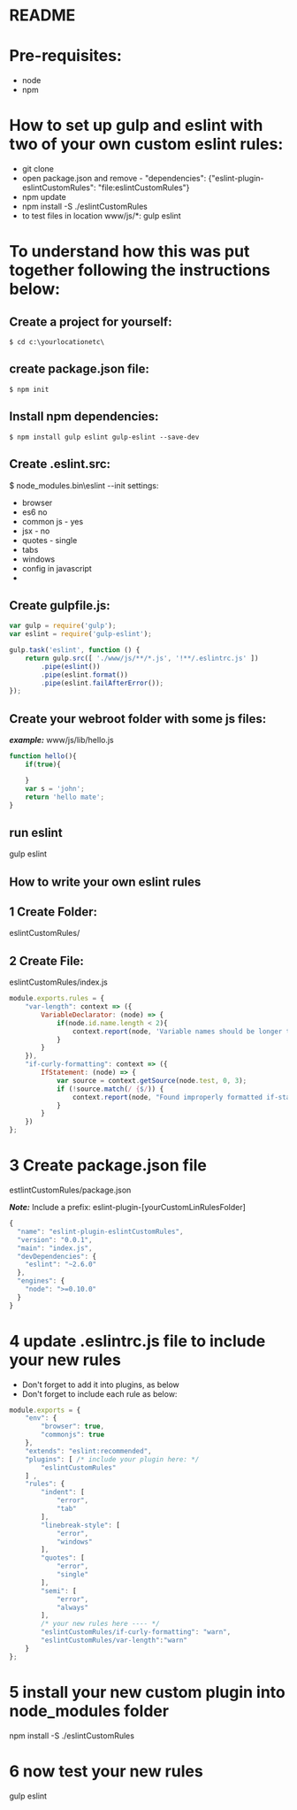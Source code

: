 # README #

# Pre-requisites:
- node
- npm

# How to set up gulp and eslint with two of your own custom eslint rules:

- git clone
- open package.json and remove -   "dependencies": {"eslint-plugin-eslintCustomRules": "file:eslintCustomRules"}
- npm update
- npm install -S ./eslintCustomRules
- to test files in location www/js/*:
  gulp eslint

# To understand how this was put together following the instructions below:

## Create a project for yourself:
	$ cd c:\yourlocationetc\
## create package.json file:
	$ npm init

## Install npm dependencies:
	$ npm install gulp eslint gulp-eslint --save-dev
## Create .eslint.src:
$ node_modules\.bin\eslint --init
settings:
- browser
- es6 no
- common js - yes
- jsx - no
- quotes - single
- tabs
- windows
- config in javascript
- 
## Create gulpfile.js:
```javascript
var gulp = require('gulp');
var eslint = require('gulp-eslint');

gulp.task('eslint', function () {
    return gulp.src([ './www/js/**/*.js', '!**/.eslintrc.js' ])
        .pipe(eslint())
        .pipe(eslint.format())
        .pipe(eslint.failAfterError());
});
```

## Create your webroot folder with some js files:
***example:***
www/js/lib/hello.js
```javascript
function hello(){
	if(true){

	}
	var s = 'john';
	return 'hello mate';
}
```
## run eslint
gulp eslint

## How to write your own eslint rules

## 1 Create Folder: 
eslintCustomRules/
## 2 Create File: 
eslintCustomRules/index.js
```javascript
module.exports.rules = {
    "var-length": context => ({
        VariableDeclarator: (node) => {
            if(node.id.name.length < 2){
                context.report(node, 'Variable names should be longer than 1 character');
            }
        }
    }),
	"if-curly-formatting": context => ({
        IfStatement: (node) => {
            var source = context.getSource(node.test, 0, 3);
            if (!source.match(/ {$/)) {
                context.report(node, "Found improperly formatted if-statement");
            }
        }
    })      
};
```
# 3 Create package.json file 
estlintCustomRules/package.json

 ***Note:*** Include a prefix: eslint-plugin-[yourCustomLinRulesFolder] 
```javascript
{
  "name": "eslint-plugin-eslintCustomRules", 
  "version": "0.0.1",
  "main": "index.js",
  "devDependencies": {
    "eslint": "~2.6.0"
  },
  "engines": {
    "node": ">=0.10.0"
  }
}
```
# 4 update .eslintrc.js file to include your new rules
 - Don't forget to add it into plugins, as below
 - Don't forget to include each rule as below:
 
```javascript
module.exports = {
    "env": {
        "browser": true,
        "commonjs": true
    },
    "extends": "eslint:recommended",
    "plugins": [ /* include your plugin here: */
        "eslintCustomRules"
    ] , 
    "rules": {
        "indent": [
            "error",
            "tab"
        ],
        "linebreak-style": [
            "error",
            "windows"
        ],
        "quotes": [
            "error",
            "single"
        ],
        "semi": [
            "error",
            "always"
        ],
        /* your new rules here ---- */
        "eslintCustomRules/if-curly-formatting": "warn",
        "eslintCustomRules/var-length":"warn"
    }
};
```
# 5 install your new custom plugin into node_modules folder
npm install -S ./eslintCustomRules

# 6 now test your new rules
gulp eslint


